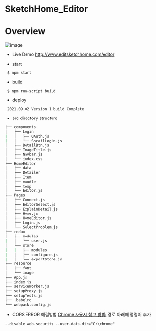 # SketchHome_Editor

# Overview
![image](https://user-images.githubusercontent.com/44183221/131128100-0d95ab22-c630-4189-904b-2ba8aab3f11d.png)

- Live Demo
http://www.editsketchhome.com/editor

- start
```
 $ npm start
```

- build
```
 $ npm run-script build
```

- deploy
```
 2021.09.02 Version 1 build Complete
```

- src directory structure
```bash
├── components
│   ├── Login
|   │   ├── OAuth.js
|   │   └── SocailLogin.js
│   ├── DetailBtn.js
│   ├── ImageTitle.js
│   ├── Navbar.js
│   └── index.css
├── HomeEditor
│   ├── data
│   ├── Detailer
│   ├── Item
│   ├── moudle
│   ├── temp
│   └── Editor.js
├── Pages
│   ├── Connect.js
│   ├── EditorSelect.js
│   ├── ExplainDetail.js
│   ├── Home.js
│   ├── HomeEditor.js
│   ├── Login.js
│   └── SelectProblem.js
├── redux
│   ├── modules
|   │   └── user.js
│   └── store
|   |   ├── modules
|   │   ├── configure.js
|   │   └── exportStore.js
├── resource
│   ├── font
│   └── image
├── App.js
├── index.js
├── serviceWorker.js
├── setupProxy.js
├── setupTests.js
├── .babelrc
└── webpack.config.js
``` 

- CORS ERROR 해결방법
[Chrome 사용시 참고 방법:](https://haru.kafra.kr/68)
경로 아래에 명령어 추가
```
--disable-web-security --user-data-dir="C:\chrome"
```
